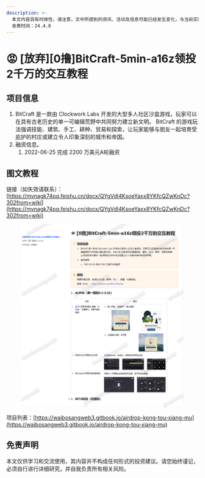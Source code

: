 ```yaml
---
description: >-
  本文内容具有时效性，请注意，文中所提到的资讯、活动及信息可能已经发生变化，与当前实际情况有所不同。我们建议您在做出任何决策之前，始终进行自主研究和验证。
  发表时间：24.4.8
---
```


# 😡 \[放弃]\[0撸]BitCraft-5min-a16z领投2千万的交互教程

## **项目信息**

1. BitCraft 是一款由 Clockwork Labs 开发的大型多人社区沙盒游戏，玩家可以在具有古老历史的单一可编辑荒野中共同努力建立新文明。 BitCraft 的游戏玩法强调技能、建筑、手工、耕种、贸易和探索，让玩家能够与朋友一起培育受庇护的村庄或建立令人印象深刻的城市和帝国。
2. 融资信息。
   1. 2022-06-25 完成 2200 万美元A轮融资

## 图文教程

链接（如失效请联系）：[https://mvnagk74pq.feishu.cn/docx/QYgVdI4KsoeYaxx8YKfcQZwKnDc?302from=wiki](https://mvnagk74pq.feishu.cn/docx/QYgVdI4KsoeYaxx8YKfcQZwKnDc?302from=wiki)

<figure><img src="../.gitbook/assets/image (2) (1).png" alt=""><figcaption></figcaption></figure>

项目列表：[https://waibosangweb3.gitbook.io/airdrop-kong-tou-xiang-mu](https://waibosangweb3.gitbook.io/airdrop-kong-tou-xiang-mu)

## 免责声明 <a href="#mian-ze-sheng-ming" id="mian-ze-sheng-ming"></a>

本文仅供学习和交流使用，其内容并不构成任何形式的投资建议。请您始终谨记，必须自行进行详细研究，并自我负责所有相关风险。

